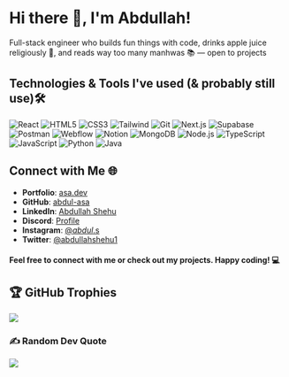 # Hi there 👋, I'm Abdullah!

Full-stack engineer who builds fun things with code, drinks apple juice religiously 🍎, and reads way too many manhwas 📚 — open to projects

## Technologies & Tools I've used (& probably still use)🛠️
![React](https://img.shields.io/badge/-React-61DAFB?logo=react&logoColor=white)
![HTML5](https://img.shields.io/badge/-HTML5-E34F26?logo=html5&logoColor=white)
![CSS3](https://img.shields.io/badge/-CSS3-1572B6?logo=css3)
![Tailwind](https://img.shields.io/badge/-Tailwind-38B2AC?logo=tailwind-css)
![Git](https://img.shields.io/badge/-Git-F05032?logo=git&logoColor=white)
![Next.js](https://img.shields.io/badge/-Next.js-000000?logo=next.js)
![Supabase](https://img.shields.io/badge/-Supabase-181818?logo=supabase)
![Postman](https://img.shields.io/badge/-Postman-FF6C37?logo=postman)
![Webflow](https://img.shields.io/badge/-Webflow-4353FF?logo=webflow)
![Notion](https://img.shields.io/badge/-Notion-000000?logo=notion)
![MongoDB](https://img.shields.io/badge/-MongoDB-13aa52?logo=mongodb)
![Node.js](https://img.shields.io/badge/-Node.js-339933?logo=node.js&logoColor=white)
![TypeScript](https://img.shields.io/badge/-TypeScript-007ACC?logo=typescript)
![JavaScript](https://img.shields.io/badge/-JavaScript-F7DF1E?logo=javascript&logoColor=black)
![Python](https://img.shields.io/badge/-Python-3776AB?logo=python&logoColor=white)
![Java](https://img.shields.io/badge/-Java-007396?logo=java)

## Connect with Me 🌐
- **Portfolio**: [asa.dev](https://asa-dev.vercel.app/)
- **GitHub**: [abdul-asa](https://github.com/abdul-asa)
- **LinkedIn**: [Abdullah Shehu](https://www.linkedin.com/in/abdullah-shehu/)
- **Discord**: [Profile](https://discordapp.com/users/619602146526232577)
- **Instagram**: [@_abdul_.s](https://www.instagram.com/_abdul_.s/)
- **Twitter**: [@abdullahshehu1](https://twitter.com/abdullahshehu1)

  
#### Feel free to connect with me or check out my projects. Happy coding! 💻

## 🏆 GitHub Trophies
![](https://github-profile-trophy.vercel.app/?username=Abdul-Asa&theme=radical&no-frame=true&no-bg=false&margin-w=4)

### ✍️ Random Dev Quote
![](https://quotes-github-readme.vercel.app/api?type=horizontal&theme=radical)


